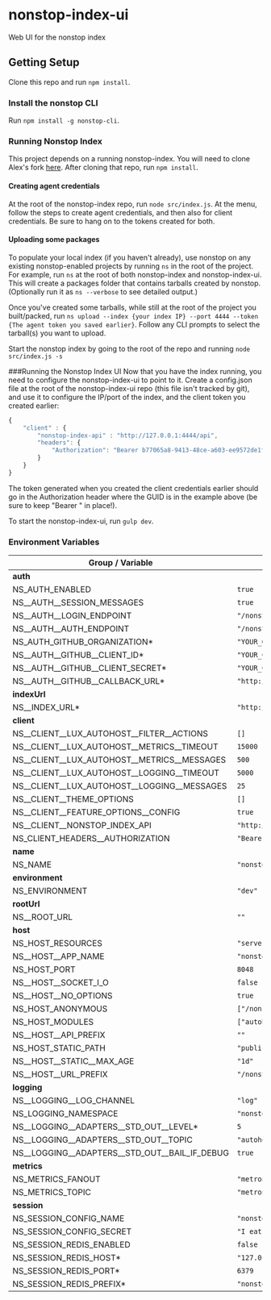 # nonstop-index-ui
Web UI for the nonstop index

## Getting Setup
Clone this repo and run `npm install`.

### Install the nonstop CLI
Run `npm install -g nonstop-cli`.

### Running Nonstop Index
This project depends on a running nonstop-index. You will need to clone Alex's fork [here](https://github.com/arobson/nonstop-index). After cloning that repo, run `npm install`.

#### Creating agent credentials
At the root of the nonstop-index repo, run `node src/index.js`. At the menu, follow the steps to create agent credentials, and then also for client credentials. Be sure to hang on to the tokens created for both.

#### Uploading some packages
To populate your local index (if you haven't already), use nonstop on any existing nonstop-enabled projects by running `ns` in the root of the project. For example, run `ns` at the root of both nonstop-index and nonstop-index-ui. This will create a packages folder that contains tarballs created by nonstop. (Optionally run it as `ns --verbose` to see detailed output.)

Once you've created some tarballs, while still at the root of the project you built/packed, run `ns upload --index {your index IP} --port 4444 --token {The agent token you saved earlier}`. Follow any CLI prompts to select the tarball(s) you want to upload.

Start the nonstop index by going to the root of the repo and running `node src/index.js -s`

###Running the Nonstop Index UI
Now that you have the index running, you need to configure the nonstop-index-ui to point to it. Create a config.json file at the root of the nonstop-index-ui repo (this file isn't tracked by git), and use it to configure the IP/port of the index, and the client token you created earlier:

```javascript
{
	"client" : {
		"nonstop-index-api" : "http://127.0.0.1:4444/api",
		"headers": {
			"Authorization": "Bearer b77065a8-9413-48ce-a603-ee9572de1f36"
		}
	}
}
```
The token generated when you created the client credentials earlier should go in the Authorization header where the GUID is in the example above (be sure to keep "Bearer " in place!).

To start the nonstop-index-ui, run `gulp dev`.

### Environment Variables

<!-- EnvironmentVariables -->
| Group / Variable | Default |
|-------------|---------|
| **auth** | |
| NS_AUTH_ENABLED | `true` |
| NS__AUTH__SESSION_MESSAGES | `true` |
| NS__AUTH__LOGIN_ENDPOINT | `"/nonstop/auth/login"` |
| NS__AUTH__AUTH_ENDPOINT | `"/nonstop/auth/github"` |
| NS_AUTH_GITHUB_ORGANIZATION\* | `"YOUR_GITHUB_ORG"` |
| NS__AUTH__GITHUB__CLIENT_ID\* | `"YOUR_CLIENT_ID_HERE"` |
| NS__AUTH__GITHUB__CLIENT_SECRET\* | `"YOUR_CLIENT_SECRET_HERE"` |
| NS__AUTH__GITHUB__CALLBACK_URL\* | `"http://localhost:8048/nonstop/auth/github/callback"` |
| **indexUrl** | |
| NS__INDEX_URL\* | `"http://nsindex.com:4444"` |
| **client** | |
| NS__CLIENT__LUX_AUTOHOST__FILTER__ACTIONS | `[]` |
| NS__CLIENT__LUX_AUTOHOST__METRICS__TIMEOUT | `15000` |
| NS__CLIENT__LUX_AUTOHOST__METRICS__MESSAGES | `500` |
| NS__CLIENT__LUX_AUTOHOST__LOGGING__TIMEOUT | `5000` |
| NS__CLIENT__LUX_AUTOHOST__LOGGING__MESSAGES | `25` |
| NS__CLIENT__THEME_OPTIONS | `[]` |
| NS__CLIENT__FEATURE_OPTIONS__CONFIG | `true` |
| NS__CLIENT__NONSTOP_INDEX_API | `"http://nsindex.com:4444/api"` |
| NS_CLIENT_HEADERS__AUTHORIZATION | `"Bearer SooPurSeekretTokin"` |
| **name** | |
| NS_NAME | `"nonstop-index-ui"` |
| **environment** | |
| NS_ENVIRONMENT | `"dev"` |
| **rootUrl** | |
| NS__ROOT_URL | `""` |
| **host** | |
| NS_HOST_RESOURCES | `"server/resource"` |
| NS__HOST__APP_NAME | `"nonstop-index-ui"` |
| NS_HOST_PORT | `8048` |
| NS__HOST__SOCKET_I_O | `false` |
| NS__HOST__NO_OPTIONS | `true` |
| NS_HOST_ANONYMOUS | `["/nonstop/_status","/nonstop/auth/login","/nonstop/images","/nonstop/js","/nonstop/css","/nonstop/fonts"]` |
| NS_HOST_MODULES | `["autohost-logging-collector","autohost-metrics-collector","autohost-pubsub"]` |
| NS__HOST__API_PREFIX | `""` |
| NS_HOST_STATIC_PATH | `"public"` |
| NS__HOST__STATIC__MAX_AGE | `"1d"` |
| NS__HOST__URL_PREFIX | `"/nonstop"` |
| **logging** | |
| NS__LOGGING__LOG_CHANNEL | `"log"` |
| NS_LOGGING_NAMESPACE | `"nonstop-index-ui"` |
| NS__LOGGING__ADAPTERS__STD_OUT__LEVEL\* | `5` |
| NS__LOGGING__ADAPTERS__STD_OUT__TOPIC | `"autohost.access,nonstop-index-ui.#"` |
| NS__LOGGING__ADAPTERS__STD_OUT__BAIL_IF_DEBUG | `true` |
| **metrics** | |
| NS_METRICS_FANOUT | `"metronic.all.ex"` |
| NS_METRICS_TOPIC | `"metronic.topic.ex"` |
| **session** | |
| NS_SESSION_CONFIG_NAME | `"nonstop-index-ui.sid"` |
| NS_SESSION_CONFIG_SECRET | `"I eat my peas with honey, I've done it all my life"` |
| NS_SESSION_REDIS_ENABLED | `false` |
| NS_SESSION_REDIS_HOST\* | `"127.0.0.1"` |
| NS_SESSION_REDIS_PORT\* | `6379` |
| NS_SESSION_REDIS_PREFIX\* | `"nonstop-index-ui"` |
<!-- /EnvironmentVariables -->
